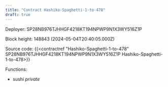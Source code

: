 ```yaml
---
title: "Contract Hashiko-Spaghetti-1-to-478"
draft: true
---
```

Deployer: SP28NB976TJHHGF4218KT194NPWP9N1X3WY516Z1P


 



Block height: 148843 (2024-05-04T20:40:05.000Z)

Source code: {{<contractref "Hashiko-Spaghetti-1-to-478" SP28NB976TJHHGF4218KT194NPWP9N1X3WY516Z1P Hashiko-Spaghetti-1-to-478>}}

Functions:

* sushi _private_
